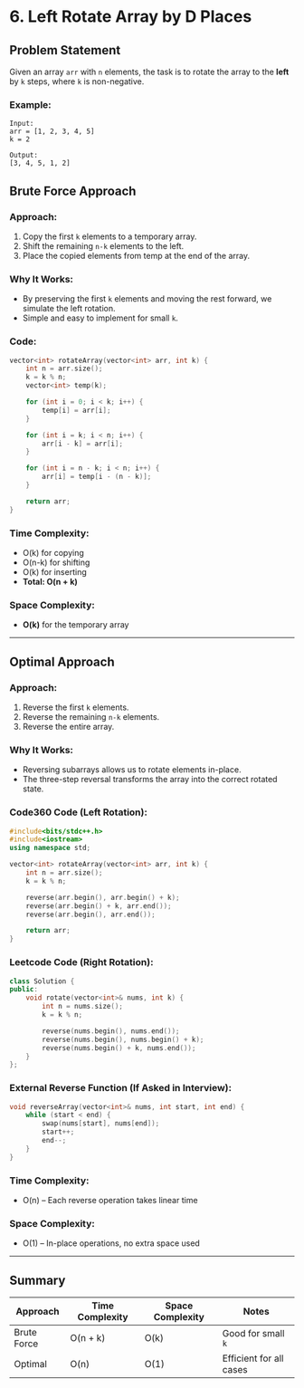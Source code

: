
# 6. Left Rotate Array by D Places

## Problem Statement

Given an array `arr` with `n` elements, the task is to rotate the array to the **left** by `k` steps, where `k` is non-negative.

### Example:

```
Input:
arr = [1, 2, 3, 4, 5]
k = 2

Output:
[3, 4, 5, 1, 2]
```

## Brute Force Approach

### Approach:
1. Copy the first `k` elements to a temporary array.
2. Shift the remaining `n-k` elements to the left.
3. Place the copied elements from temp at the end of the array.

### Why It Works:
- By preserving the first `k` elements and moving the rest forward, we simulate the left rotation.
- Simple and easy to implement for small `k`.

### Code:
```cpp
vector<int> rotateArray(vector<int> arr, int k) {
    int n = arr.size();
    k = k % n;
    vector<int> temp(k);

    for (int i = 0; i < k; i++) {
        temp[i] = arr[i];
    }

    for (int i = k; i < n; i++) {
        arr[i - k] = arr[i];
    }

    for (int i = n - k; i < n; i++) {
        arr[i] = temp[i - (n - k)];
    }

    return arr;
}
```

### Time Complexity:
- O(k) for copying
- O(n-k) for shifting
- O(k) for inserting
- **Total: O(n + k)**

### Space Complexity:
- **O(k)** for the temporary array

---

## Optimal Approach

### Approach:
1. Reverse the first `k` elements.
2. Reverse the remaining `n-k` elements.
3. Reverse the entire array.

### Why It Works:
- Reversing subarrays allows us to rotate elements in-place.
- The three-step reversal transforms the array into the correct rotated state.

### Code360 Code (Left Rotation):
```cpp
#include<bits/stdc++.h>
#include<iostream>
using namespace std;

vector<int> rotateArray(vector<int> arr, int k) {
    int n = arr.size();
    k = k % n;

    reverse(arr.begin(), arr.begin() + k);
    reverse(arr.begin() + k, arr.end());
    reverse(arr.begin(), arr.end());

    return arr;
}
```

### Leetcode Code (Right Rotation):
```cpp
class Solution {
public:
    void rotate(vector<int>& nums, int k) {
        int n = nums.size();
        k = k % n;

        reverse(nums.begin(), nums.end());
        reverse(nums.begin(), nums.begin() + k);
        reverse(nums.begin() + k, nums.end());
    }
};
```

### External Reverse Function (If Asked in Interview):
```cpp
void reverseArray(vector<int>& nums, int start, int end) {
    while (start < end) {
        swap(nums[start], nums[end]);
        start++;
        end--;
    }
}
```

### Time Complexity:
- O(n) – Each reverse operation takes linear time

### Space Complexity:
- O(1) – In-place operations, no extra space used

---

## Summary

| Approach      | Time Complexity | Space Complexity | Notes                        |
|---------------|------------------|------------------|------------------------------|
| Brute Force   | O(n + k)         | O(k)             | Good for small `k`           |
| Optimal       | O(n)             | O(1)             | Efficient for all cases      |
